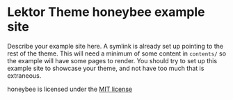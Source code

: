 # Lektor Theme honeybee example site

Describe your example site here. A symlink is already set up pointing to the rest of the theme. This will need a minimum of some content in `contents/` so the example will have some pages to render. You should try to set up this example site to showcase your theme, and not have too much that is extraneous.




honeybee is licensed under the [MIT license](../LICENSE)

